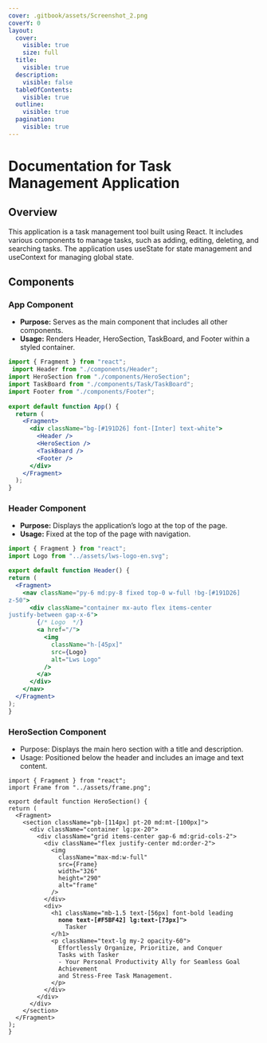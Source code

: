 ```yaml
---
cover: .gitbook/assets/Screenshot_2.png
coverY: 0
layout:
  cover:
    visible: true
    size: full
  title:
    visible: true
  description:
    visible: false
  tableOfContents:
    visible: true
  outline:
    visible: true
  pagination:
    visible: true
---
```


# Documentation for Task Management Application

## Overview

This application is a task management tool built using React. It includes various components to manage tasks, such as adding, editing, deleting, and searching tasks. The application uses useState for state management and useContext for managing global state.

## Components

### App Component

* **Purpose:** Serves as the main component that includes all other components.
* **Usage:** Renders Header, HeroSection, TaskBoard, and Footer within a styled container.

```jsx
import { Fragment } from "react";
 import Header from "./components/Header"; 
import HeroSection from "./components/HeroSection"; 
import TaskBoard from "./components/Task/TaskBoard"; 
import Footer from "./components/Footer"; 
 
export default function App() { 
  return ( 
    <Fragment> 
      <div className="bg-[#191D26] font-[Inter] text-white"> 
        <Header /> 
        <HeroSection /> 
        <TaskBoard /> 
        <Footer /> 
      </div> 
    </Fragment> 
  ); 
}
```

### Header Component

* **Purpose:** Displays the application’s logo at the top of the page.
* **Usage:** Fixed at the top of the page with navigation.

```jsx
import { Fragment } from "react";
import Logo from "../assets/lws-logo-en.svg"; 

export default function Header() { 
return ( 
  <Fragment> 
    <nav className="py-6 md:py-8 fixed top-0 w-full !bg-[#191D26] 
z-50"> 
      <div className="container mx-auto flex items-center 
justify-between gap-x-6"> 
        {/* Logo  */} 
        <a href="/"> 
          <img 
            className="h-[45px]" 
            src={Logo} 
            alt="Lws Logo" 
          /> 
        </a> 
      </div> 
    </nav> 
  </Fragment> 
); 
} 
```

### HeroSection Component

* Purpose: Displays the main hero section with a title and description.&#x20;
* Usage: Positioned below the header and includes an image and text content.

<pre class="language-jsx"><code class="lang-jsx">import { Fragment } from "react";
import Frame from "../assets/frame.png"; 

export default function HeroSection() { 
return ( 
  &#x3C;Fragment> 
    &#x3C;section className="pb-[114px] pt-20 md:mt-[100px]">
      &#x3C;div className="container lg:px-20"> 
        &#x3C;div className="grid items-center gap-6 md:grid-cols-2"> 
          &#x3C;div className="flex justify-center md:order-2"> 
            &#x3C;img 
              className="max-md:w-full" 
              src={Frame} 
              width="326" 
              height="290" 
              alt="frame" 
            /> 
          &#x3C;/div> 
          &#x3C;div> 
            &#x3C;h1 className="mb-1.5 text-[56px] font-bold leading
<strong>              none text-[#F5BF42] lg:text-[73px]"> 
</strong>                Tasker 
            &#x3C;/h1> 
            &#x3C;p className="text-lg my-2 opacity-60"> 
              Effortlessly Organize, Prioritize, and Conquer 
              Tasks with Tasker 
              - Your Personal Productivity Ally for Seamless Goal 
              Achievement 
              and Stress-Free Task Management. 
            &#x3C;/p> 
          &#x3C;/div> 
        &#x3C;/div> 
      &#x3C;/div> 
    &#x3C;/section> 
  &#x3C;/Fragment> 
); 
}
</code></pre>











